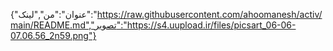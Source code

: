 {"عنوان":"من","لینک":"https://raw.githubusercontent.com/ahoomanesh/activ/main/README.md","تصویر":"https://s4.uupload.ir/files/picsart_06-06-07.06.56_2n59.png"}



